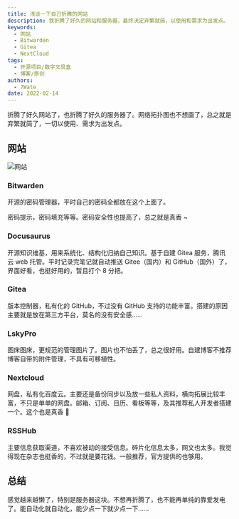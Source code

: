 ```yaml
---
title: 浅谈一下自己折腾的网站
description: 我折腾了好久的网站和服务器，最终决定弃繁就简，以使用和需求为出发点。
keywords:
  - 网站
  - Bitwarden
  - Gitea
  - NextCloud
tags:
  - 开源项目/数字文具盒
  - 博客/原创
authors:
  - 7Wate
date: 2022-02-14
---
```


折腾了好久网站了，也折腾了好久的服务器了。网络拓扑图也不想画了，总之就是弃繁就简了，一切以使用、需求为出发点。

## 网站

![网站](https://static.7wate.com/img/2022/02/14/08f047659ab8f.png)

### Bitwarden

开源的密码管理器，平时自己的密码全都放在这个上面了。

密码提示，密码填充等等。密码安全性也提高了，总之就是真香 ~

### Docusaurus

开源知识维基，用来系统化、结构化归纳自己知识。基于自建 Gitea 服务，腾讯云 web 托管。平时记录完笔记就自动推送 Gitee（国内）和 GitHub（国外）了，界面好看，也挺好用的，暂且打个 8 分把。

### Gitea

版本控制器，私有化的 GitHub，不过没有 GitHub 支持的功能丰富。搭建的原因主要就是放在第三方平台，莫名的没有安全感……

### LskyPro

图床图床，更规范的管理图片了。图片也不怕丢了，总之很好用。自建博客不推荐博客自带的附件管理，不具有可移植性。

### Nextcloud

网盘，私有化百度云。主要还是备份同步以及放一些私人资料，横向拓展比较丰富，不只是单单的网盘。邮箱、订阅、日历、看板等等，及其推荐私人开发者搭建一个。这个也是真香 🤪

### RSSHub

主要信息获取渠道，不喜欢被动的接受信息。碎片化信息太多，网文也太多。我觉得现在杂志也挺香的，不过就是要花钱。一般推荐，官方提供的也够用。

## 总结

感觉越来越懒了，特别是服务器这块。不想再折腾了，也不能再单纯的靠爱发电了。能自动化就自动化，能少点一下就少点一下……
